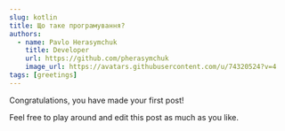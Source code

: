 ```yaml
---
slug: kotlin
title: Що таке програмування?
authors:
  - name: Pavlo Herasymchuk
    title: Developer
    url: https://github.com/pherasymchuk
    image_url: https://avatars.githubusercontent.com/u/74320524?v=4
tags: [greetings]
---
```


Congratulations, you have made your first post!

Feel free to play around and edit this post as much as you like.